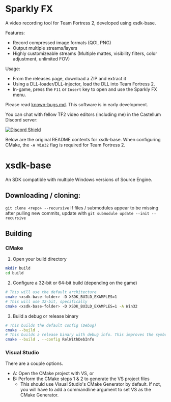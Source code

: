 # Sparkly FX
A video recording tool for Team Fortress 2, developed using xsdk-base.

Features:
- Record compressed image formats (QOI, PNG)
- Output multiple streams/layers
- Highly customizeable streams (Multiple mattes, visibility filters, color adjustment, unlimited FOV)

Usage:
- From the releases page, download a ZIP and extract it
- Using a DLL-loader/DLL-injector, load the DLL into Team Fortress 2.
- In-game, press the `F11` or `Insert` key to open and use the Sparkly FX menu.

Please read [known-bugs.md](known-bugs.md). This software is in early development.

You can chat with fellow TF2 video editors (including me) in the Castellum Discord server:

[![Discord Shield](https://discordapp.com/api/guilds/405422047221645312/widget.png?style=shield)](https://discord.gg/f5QumD4hE4)

Below are the original README contents for xsdk-base.
When configuring CMake, the `-A Win32` flag is required for Team Fortress 2.

# xsdk-base
An SDK compatible with multiple Windows versions of Source Engine.

## Downloading / cloning:

`git clone <repo> --recursive`
If files / submodules appear to be missing after pulling new commits, update with `git submodule update --init --recursive`

## Building

### CMake
1. Open your build directory
```sh
mkdir build
cd build
```
2. Configure a 32-bit or 64-bit build (depending on the game)
```sh
# This will use the default architecture
cmake <xsdk-base-folder> -D XSDK_BUILD_EXAMPLES=1
# This will use 32-bit, specifically
cmake <xsdk-base-folder> -D XSDK_BUILD_EXAMPLES=1 -A Win32
```
3. Build a debug or release binary
```sh
# This builds the default config (Debug)
cmake --build .
# This builds a release binary with debug info. This improves the symbols in stack traces.
cmake --build . --config RelWithDebInfo
```

### Visual Studio
There are a couple options.
- A: Open the CMake project with VS, or
- B: Perform the CMake steps 1 & 2 to generate the VS project files
    - This should use Visual Studio's CMake Generator by default. If not, you will have to add a commandline argument to set VS as the CMake Generator.

